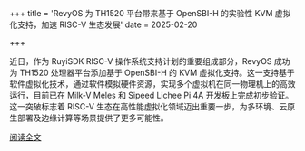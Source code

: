 +++
title = 'RevyOS 为 TH1520 平台带来基于 OpenSBI-H 的实验性 KVM 虚拟化支持，加速 RISC-V 生态发展'
date = 2025-02-20

+++

近日，作为 RuyiSDK RISC-V 操作系统支持计划的重要组成部分，RevyOS 成功为 TH1520 处理器平台添加基于 OpenSBI-H 的 KVM 虚拟化支持。这一支持基于软件虚拟化技术，通过软件模拟硬件资源，实现多个虚拟机在同一物理机上的高效运行，目前已在 Milk-V Meles 和 Sipeed Lichee Pi 4A 开发板上完成初步验证。这一突破标志着 RISC-V 生态在高性能虚拟化领域迈出重要一步，为多环境、云原生部署及边缘计算等场景提供了更多可能性。

[阅读全文](https://mp.weixin.qq.com/s/Ikg88L6w_heWzCc5qmngTQ)